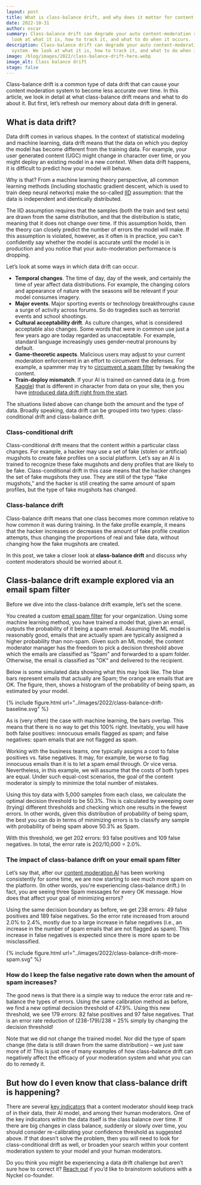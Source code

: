 ```yaml
---
layout: post
title: What is class-balance drift, and why does it matter for content moderation?
date: 2022-10-31
author: oscar
summary: Class-balance drift can degrade your auto content-moderation system. We
  look at what it is, how to track it, and what to do when it occurs.
description: Class-balance drift can degrade your auto content-moderation
  system. We look at what it is, how to track it, and what to do when it occurs.
image: /blog/images/2022/class-balance-drift-hero.webp
image_alt: Class balance drift
stage: false
---
```


Class-balance drift is a common type of data drift that can cause your content moderation system to become less accurate over time. In this article, we look in detail at what class-balance drift means and what to do about it. But first, let’s refresh our memory about data drift in general.

## What is data drift?

Data drift comes in various shapes. In the context of statistical modeling and machine learning, data drift means that the data on which you deploy the model has become different from the training data. For example, your user generated content (UGC) might change in character over time, or you might deploy an existing model in a new context. When data drift happens, it is difficult to predict how your model will behave.

Why is that? From a machine learning theory perspective, all common learning methods (including stochastic gradient descent, which is used to train deep neural networks) make the so-called [IID](https://en.wikipedia.org/wiki/Independent_and_identically_distributed_random_variables) assumption: that the data is independent and identically distributed.

The IID assumption requires that the samples (both the train and test sets) are drawn from the same distribution, and that the distribution is static, meaning that it does not change over time. If this assumption holds, then the theory can closely predict the number of errors the model will make. If this assumption is violated, however, as it often is in practice, you can't confidently say whether the model is accurate until the model is in production and you notice that your auto-moderation performance is dropping.

Let’s look at some ways in which data drift can occur.

* **Temporal changes**. The time of day, day of the week, and certainly the time of year affect data distributions. For example, the changing colors and appearance of nature with the seasons will be relevant if your model consumes imagery.
* **Major events**. Major sporting events or technology breakthroughs cause a surge of activity across forums. So do tragedies such as terrorist events and school shootings.
* **Cultural acceptability drift**. As culture changes, what is considered acceptable also changes. Some words that were in common use just a few years ago are today regarded as unacceptable. For example, standard language increasingly uses gender-neutral pronouns by default.
* **Game-theoretic aspects**. Malicious users may adjust to your current moderation enforcement in an effort to circumvent the defenses. For example, a spammer may try to [circumvent a spam filter](https://www.nyckel.com/blog/whac-a-spammer-how-to-deal-with-bots/) by tweaking the content.
* **Train-deploy mismatch**. If your AI is trained on canned data (e.g. from [Kaggle](https://www.kaggle.com/)) that is different in character from data on your site, then you have [introduced data drift right from the start](https://www.nyckel.com/blog/ai-content-moderation-best-practices/).

The situations listed above can change both the amount and the type of data. Broadly speaking, data drift can be grouped into two types: class-conditional drift and class-balance drift.

### Class-conditional drift

Class-conditional drift means that the content *within* a particular class changes. For example, a hacker may use a set of fake (stolen or artificial) mugshots to create fake profiles on a social platform. Let’s say an AI is trained to recognize these fake mugshots and deny profiles that are likely to be fake. Class-conditional drift in this case means that the hacker changes the set of fake mugshots they use. They are still of the type “fake mugshots,” and the hacker is still creating the same amount of spam profiles, but the type of fake mugshots has changed.

### Class-balance drift

Class-balance drift means that one class becomes more common relative to how common it was during training. In the fake profile example, it means that the hacker increases or decreases the amount of fake profile creation attempts, thus changing the proportions of real and fake data, without changing how the fake mugshots are created.

In this post, we take a closer look at **class-balance drift** and discuss why content moderators should be worried about it.

## Class-balance drift example explored via an email spam filter

Before we dive into the class-balance drift example, let’s set the scene.

You created a custom [email spam filter](https://www.nyckel.com/blog/custom-ai-assisted-content-moderation-pipeline/) for your organization. Using some machine learning method, you have trained a model that, given an email, outputs the probability of it being a spam email. Assuming the ML model is reasonably good, emails that are actually spam are typically assigned a higher probability than non-spam. Given such an ML model, the content moderator manager has the freedom to pick a decision threshold above which the emails are classified as "Spam" and forwarded to a spam folder. Otherwise, the email is classified as "OK" and delivered to the recipient.

Below is some simulated data showing what this may look like. The blue bars represent emails that actually are Spam; the orange are emails that are OK. The figure, then, shows a histogram of the probability of being spam, as estimated by your model.

{% include figure.html url="../images/2022/class-balance-drift-baseline.svg" %}

As is (very often) the case with machine learning, the bars overlap. This means that there is no way to get this 100% right. Inevitably, you will have both false positives: innocuous emails flagged as spam; and false negatives: spam emails that are not flagged as spam.

Working with the business teams, one typically assigns a cost to false positives vs. false negatives. It may, for example, be worse to flag innocuous emails than it is to let a spam email through. Or vice versa. Nevertheless, in this example, we will assume that the costs of both types are equal. Under such equal-cost scenarios, the goal of the content moderator is simply to minimize the total number of mistakes.

Using this toy data with 5,000 samples from each class, we calculate the optimal decision threshold to be 50.3%. This is calculated by sweeping over (trying) different thresholds and checking which one results in the fewest errors. In other words, given this distribution of probability of being spam, the best you can do in terms of minimizing errors is to classify any sample with probability of being spam above 50.3% as Spam.

With this threshold, we get 202 errors: 93 false positives and 109 false negatives. In total, the error rate is 202/10,000&nbsp;=&nbsp;2.0%.

### The impact of class-balance drift on your email spam filter

Let’s say that, after our [content moderation AI](https://www.nyckel.com/blog/ai-content-moderation-best-practices/) has been working consistently for some time, we are now starting to see much more spam on the platform. (In other words, you're experiencing class-balance drift.) In fact, you are seeing three Spam messages for every OK message. How does that affect your goal of minimizing errors?

Using the same decision boundary as before, we get 238 errors: 49 false positives and 189 false negatives. So the error rate increased from around 2.0% to 2.4%, mostly due to a large increase in false negatives (i.e., an increase in the number of spam emails that are not flagged as spam). This increase in false negatives is expected since there is more spam to be misclassified.

{% include figure.html url="../images/2022/class-balance-drift-more-spam.svg" %}

### How do I keep the false negative rate down when the amount of spam increases?

The good news is that there is a simple way to reduce the error rate and re-balance the types of errors. Using the same calibration method as before, we find a new optimal decision threshold of 47.9%. Using this new threshold, we see 179 errors: 82 false positives and 97 false negatives. That is an error rate reduction of (238-179)/238&nbsp;=&nbsp;25% simply by changing the decision threshold!

Note that we did not change the trained model. Nor did the type of spam change (the data is still drawn from the same distribution) – we just saw more of it! This is just one of many examples of how class-balance drift can negatively affect the efficacy of your moderation system and what you can do to remedy it.

## But how do I even know that class-balance drift is happening?

There are several [key indicators](https://www.nyckel.com/blog/ai-content-moderation-best-practices/) that a content moderator should keep track of in their data, their AI model, and among their human moderators. One of the key indicators within the data itself is the class balance over time. If there are big changes in class balance, suddenly or slowly over time, you should consider re-calibrating your confidence threshold as suggested above. If that doesn’t solve the problem, then you will need to look for class-conditional drift as well, or broaden your search within your content moderation system to your model and your human moderators.

Do you think you might be experiencing a data drift challenge but aren’t sure how to correct it? [Reach out](mailto:feedback@nyckel.com) if you’d like to brainstorm solutions with a Nyckel co-founder.
